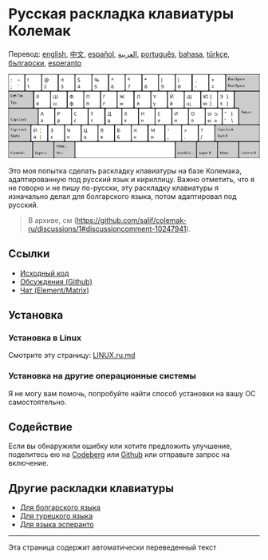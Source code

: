 # Русская раскладка клавиатуры Колемак

Перевод: [english](README.md), [中文](README.zh-CN.md), [español](README.es.md), [العربية](README.ar.md), [português](README.pt.md), [bahasa](README.id.md), [türkçe](README.tr.md), [български](README.bg.md), [esperanto](README.eo.md)

![Превью российского Колемака](./media/preview.png)

Это моя попытка сделать раскладку клавиатуры на базе Колемака, адаптированную под русский язык и кириллицу.
Важно отметить, что я не говорю и не пишу по-русски, эту раскладку клавиатуры я изначально делал для болгарского языка, потом адаптировал под русский.

> В архиве, см (https://github.com/salif/colemak-ru/discussions/1#discussioncomment-10247941).

## Ссылки

* [Исходный код](https://codeberg.org/salif/colemak-ru)
* [Обсуждения (Github)](https://github.com/salif/colemak-ru/discussions)
* [Чат (Element/Matrix)](https://matrix.to/#/#salif-colemak:mozilla.org)

## Установка

### Установка в Linux

Смотрите эту страницу: [LINUX.ru.md](./LINUX.ru.md)

### Установка на другие операционные системы

Я не могу вам помочь, попробуйте найти способ установки на вашу ОС самостоятельно.

## Содействие

Если вы обнаружили ошибку или хотите предложить улучшение, поделитесь ею на [Codeberg] или [Github] или отправьте запрос на включение.

[Github]: https://github.com/salif/colemak-ru/discussions
[Codeberg]: https://codeberg.org/salif/colemak-ru/issues

## Другие раскладки клавиатуры

* [Для болгарского языка](https://salif.github.io/colemak-bg/)
* [Для турецкого языка](https://salif.github.io/colemak-tr/)
* [Для языка эсперанто](https://salif.github.io/colemak-eo/)

---

Эта страница содержит автоматически переведенный текст

